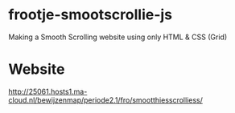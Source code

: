 # frootje-smootscrollie-js
Making a Smooth Scrolling website using only HTML & CSS (Grid)

# Website
http://25061.hosts1.ma-cloud.nl/bewijzenmap/periode2.1/fro/smootthiesscrolliess/
